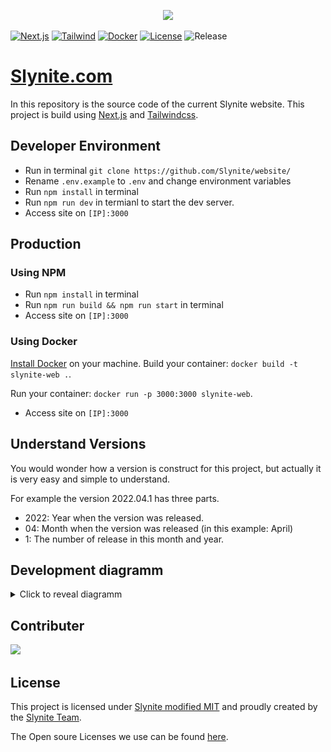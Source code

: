 <p align="center">
    <img src="./slynite-logo.png">
</p>

[![Next.js](https://img.shields.io/badge/Next.js-131313?style=for-the-badge&logo=next.js&logoColor=white)](https://nextjs.org)
[![Tailwind](https://img.shields.io/badge/Tailwindcss-131313?style=for-the-badge&logo=Tailwindcss&logoColor=white)](https://tailwindcss.com)
[![Docker](https://img.shields.io/badge/Docker-131313?style=for-the-badge&logo=Docker&logoColor=white)](https://docker.com)
[![License](https://img.shields.io/badge/Slynite%20modified%20MIT%20License-131313?style=for-the-badge&logo=Open%20Source%20Initiative&logoColor=white)](./LICENSE)
![Release](https://img.shields.io/github/v/release/Slynite/website?style=for-the-badge&color=131313&logo=license&logoColor=white)

# [Slynite.com](https://slynite.com)
In this repository is the source code of the current Slynite website. This project is build using [Next.js](https://nextjs.org/) and [Tailwindcss](https://tailwindcss.com).

## Developer Environment
- Run in terminal `git clone https://github.com/Slynite/website/`
- Rename `.env.example` to `.env` and change environment variables
- Run `npm install` in terminal
- Run `npm run dev` in termianl to start the dev server.
- Access site on `[IP]:3000`

## Production

### Using NPM
- Run `npm install` in terminal
- Run `npm run build && npm run start` in terminal
- Access site on `[IP]:3000`

### Using Docker
[Install Docker]() on your machine.
Build your container: `docker build -t slynite-web .`.

Run your container: `docker run -p 3000:3000 slynite-web`.

- Access site on `[IP]:3000`


## Understand Versions
You would wonder how a version is construct for this project, but actually it is very easy and simple to understand.

For example the version 2022.04.1 has three parts.
- 2022: Year when the version was released.
- 04: Month when the version was released (in this example: April)
- 1: The number of release in this month and year.

## Development diagramm

<details><summary>Click to reveal diagramm</summary>
  <img src = "./development-circle.drawio.png"/>

  If there is a new version of this project, please change the version in `package.json` to the new one (Milestone) before merge.
</details>


## Contributer
<a href = "https://github.com/slynite/website/graphs/contributors">
  <img src = "https://contrib.rocks/image?repo=slynite/website"/>
</a>

## License
This project is licensed under [Slynite modified MIT](./LICENSE) and proudly created by the [Slynite Team](https://slynite.com/team).

The Open soure Licenses we use can be found [here](https://slynite.com/legal/licenses).
